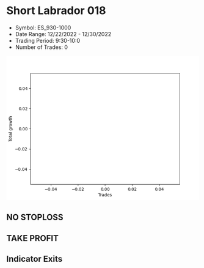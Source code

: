 # Short Labrador 018 
- Symbol: ES_930-1000
- Date Range: 12/22/2022 - 12/30/2022
- Trading Period: 9:30-10:0
- Number of Trades: 0

![Plot](ShortLabrador018ES_930-1000.png)
## NO STOPLOSS














## TAKE PROFIT











## Indicator Exits


